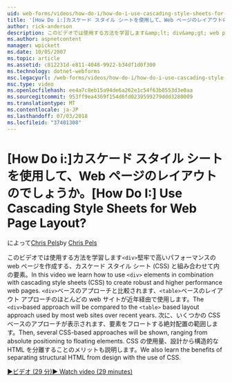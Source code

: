 ```yaml
---
uid: web-forms/videos/how-do-i/how-do-i-use-cascading-style-sheets-for-web-page-layout
title: '[How Do i:]カスケード スタイル シートを使用して、Web ページのレイアウトのでしょうか。 | Microsoft Docs'
author: rick-anderson
description: このビデオでは使用する方法を学習します&amp;lt; div&amp;gt; web p 堅牢で高いパフォーマンスを作成する、カスケード スタイル シート (CSS) と組み合わせて要素.
ms.author: aspnetcontent
manager: wpickett
ms.date: 10/05/2007
ms.topic: article
ms.assetid: c812231d-e811-4048-9922-b34df1d0f300
ms.technology: dotnet-webforms
msc.legacyurl: /web-forms/videos/how-do-i/how-do-i-use-cascading-style-sheets-for-web-page-layout
msc.type: video
ms.openlocfilehash: ee4a7c8eb15a94de6a262e1c54f63b8553d3e0aa
ms.sourcegitcommit: 953ff9ea4369f154d6fd0239599279ddd3280009
ms.translationtype: MT
ms.contentlocale: ja-JP
ms.lasthandoff: 07/03/2018
ms.locfileid: "37401308"
---
```

<a name="how-do-i-use-cascading-style-sheets-for-web-page-layout"></a><span data-ttu-id="f5911-104">[How Do i:]カスケード スタイル シートを使用して、Web ページのレイアウトのでしょうか。</span><span class="sxs-lookup"><span data-stu-id="f5911-104">[How Do I:] Use Cascading Style Sheets for Web Page Layout?</span></span>
====================
<span data-ttu-id="f5911-105">によって[Chris Pels](https://twitter.com/chrispels)</span><span class="sxs-lookup"><span data-stu-id="f5911-105">by [Chris Pels](https://twitter.com/chrispels)</span></span>

<span data-ttu-id="f5911-106">このビデオでは使用する方法を学習します`<div>`堅牢で高いパフォーマンスの web ページを作成する、カスケード スタイル シート (CSS) と組み合わせて内の要素。</span><span class="sxs-lookup"><span data-stu-id="f5911-106">In this video we learn how to use `<div>` elements in combination with cascading style sheets (CSS) to create robust and higher performance web pages.</span></span> <span data-ttu-id="f5911-107">`<div>`ベースのアプローチと比較されます、`<table>`ベースのレイアウト アプローチのほとんどの web サイトが近年経由で使用します。</span><span class="sxs-lookup"><span data-stu-id="f5911-107">The `<div>`based approach will be compared to the `<table>` based layout approach used by most web sites over recent years.</span></span> <span data-ttu-id="f5911-108">次に、いくつかの CSS ベースのアプローチが表示されます、要素をフロートする絶対配置の範囲します。</span><span class="sxs-lookup"><span data-stu-id="f5911-108">Then, several CSS-based approaches will be shown, ranging from absolute positioning to floating elements.</span></span> <span data-ttu-id="f5911-109">CSS の使用量、設計から構造的な HTML を分離することのメリットも説明します。</span><span class="sxs-lookup"><span data-stu-id="f5911-109">We also learn the benefits of separating structural HTML from design with the use of CSS.</span></span>

[<span data-ttu-id="f5911-110">&#9654;ビデオ (29 分)</span><span class="sxs-lookup"><span data-stu-id="f5911-110">&#9654; Watch video (29 minutes)</span></span>](https://channel9.msdn.com/Blogs/ASP-NET-Site-Videos/how-do-i-use-cascading-style-sheets-for-web-page-layout)
